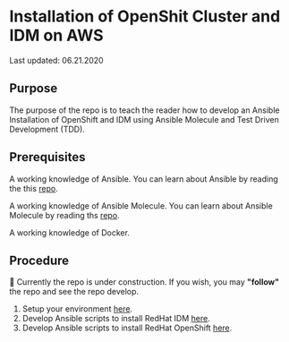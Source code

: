 # Installation of OpenShit Cluster and IDM on AWS

Last updated: 06.21.2020

## Purpose

The purpose of the repo is to teach the reader how to develop
an Ansible Installation of OpenShift and IDM using Ansible Molecule and
Test Driven Development (TDD).

## Prerequisites

A working knowledge of Ansible.  You can learn about Ansible by reading the this
[repo]("https://github.com/bretmullinix/ansible-for-beginners").

A working knowledge of Ansible Molecule.  You can learn about Ansible Molecule by
reading ths
[repo](https://github.com/bretmullinix/ansible-molecule-for-beginners).

A working knowledge of Docker.

## Procedure

:construction:  Currently the repo is under construction.  If you wish, you
may **"follow"** the repo and see the repo develop.

1. Setup your environment [here](./part1-setup-environment).
1. Develop Ansible scripts to install RedHat IDM [here](./part2-install-idm).
1. Develop Ansible scripts to install RedHat OpenShift [here](./part3-install-openshift).